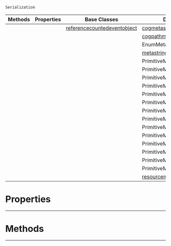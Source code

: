  `Serialization`

|Methods|Properties|Base Classes|Derived Classes|
|---|---|---|---|
| | |[referencecountedeventobject](https://github.com/zeroengineteam/ZeroDocs/blob/master/code_reference/class_reference/referencecountedeventobject.markdown)|[cogmetaserialization](https://github.com/zeroengineteam/ZeroDocs/blob/master/code_reference/class_reference/cogmetaserialization.markdown)|
| | | |[cogpathmetaserialization](https://github.com/zeroengineteam/ZeroDocs/blob/master/code_reference/class_reference/cogpathmetaserialization.markdown)|
| | | |EnumMetaSerialization|
| | | |[metastringserialization](https://github.com/zeroengineteam/ZeroDocs/blob/master/code_reference/class_reference/metastringserialization.markdown)|
| | | |PrimitiveMetaSerializationBoolean|
| | | |PrimitiveMetaSerializationInteger|
| | | |PrimitiveMetaSerializationInteger2|
| | | |PrimitiveMetaSerializationInteger3|
| | | |PrimitiveMetaSerializationInteger4|
| | | |PrimitiveMetaSerializationMat2|
| | | |PrimitiveMetaSerializationMat3|
| | | |PrimitiveMetaSerializationMat4|
| | | |PrimitiveMetaSerializationQuat|
| | | |PrimitiveMetaSerializationReal|
| | | |PrimitiveMetaSerializationReal2|
| | | |PrimitiveMetaSerializationReal3|
| | | |PrimitiveMetaSerializationReal4|
| | | |PrimitiveMetaSerializationString|
| | | |[resourcemetaserialization](https://github.com/zeroengineteam/ZeroDocs/blob/master/code_reference/class_reference/resourcemetaserialization.markdown)|


 #  Properties


---  
 #  Methods


---  
 

 